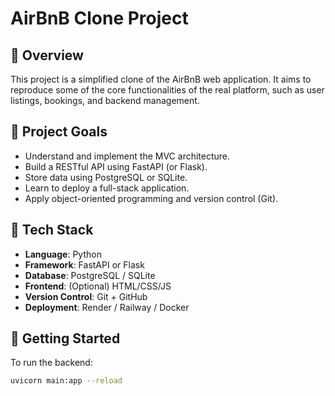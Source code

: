 # AirBnB Clone Project

## 📌 Overview

This project is a simplified clone of the AirBnB web application. It aims to reproduce some of the core functionalities of the real platform, such as user listings, bookings, and backend management.

## 🎯 Project Goals

- Understand and implement the MVC architecture.
- Build a RESTful API using FastAPI (or Flask).
- Store data using PostgreSQL or SQLite.
- Learn to deploy a full-stack application.
- Apply object-oriented programming and version control (Git).

## 🧰 Tech Stack

- **Language**: Python  
- **Framework**: FastAPI or Flask  
- **Database**: PostgreSQL / SQLite  
- **Frontend**: (Optional) HTML/CSS/JS  
- **Version Control**: Git + GitHub  
- **Deployment**: Render / Railway / Docker

## 🚀 Getting Started

To run the backend:

```bash
uvicorn main:app --reload


